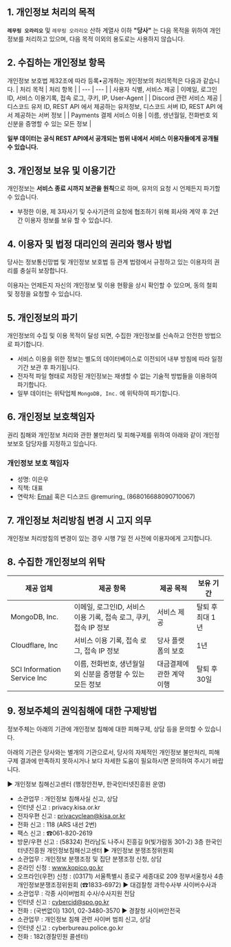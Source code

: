 ## 1. 개인정보 처리의 목적

**`레무링 오라리오`** 및 `레무링 오라리오` 산하 계열사 이하 **"당사"** 는 다음 목적을 위하여 개인정보를 처리하고 있으며, 다음 목적 이외의 용도로는 사용하지 않습니다.

## 2. 수집하는 개인정보 항목

개인정보 보호법 제32조에 따라 등록•공개하는 개인정보의 처리목적은 다음과 같습니다.
| 처리 목적 | 처리 항목 |
| --- | --- |
| 사용자 식별, 서비스 제공 | 이메일, 로그인 ID, 서비스 이용기록, 접속 로그, 쿠키, IP, User-Agent |
| Discord 관련 서비스 제공 | 디스코드 유저 ID, REST API 에서 제공하는 유저정보, 디스코드 서버 ID, REST API 에서 제공하는 서버 정보 |
| Payments 결제 서비스 이용 | 이름, 생년월일, 전화번호 외 신분을 증명할 수 있는 모든 정보 |

**일부 데이터는 공식 REST API에서 공개되는 범위 내에서 서비스 이용자들에게 공개될 수 있습니다.**

## 3. 개인정보 보유 및 이용기간

개인정보는 **서비스 종료 시까지 보관을 원칙**으로 하며, 유저의 요청 시 언제든지 파기할 수 있습니다.
- 부정한 이용, 제 3자사기 및 수사기관의 요청에 협조하기 위해 회사와 계약 후 2년간 이용자 정보를 보유 할 수 있습니다. 

## 4. 이용자 및 법정 대리인의 권리와 행사 방법

당사는 정보통신망법 및 개인정보 보호법 등 관계 법령에서 규정하고 있는 이용자의 권리를 충실히 보장합니다.

이용자는 언제든지 자신의 개인정보 및 이용 현황을 상시 확인할 수 있으며, 동의 철회 및 정정을 요청할 수 있습니다.

## 5. 개인정보의 파기

개인정보의 수집 및 이용 목적이 달성 되면, 수집한 개인정보를 신속하고 안전한 방법으로 파기합니다.

* 서비스 이용을 위한 정보는 별도의 데이터베이스로 이전되어 내부 방침에 따라 일정기간 보관 후 파기됩니다.
* 전자적 파일 형태로 저장된 개인정보는 재생할 수 없는 기술적 방법들을 이용하여 파기합니다.
* 일부 데이터는 위탁업체 `MongoDB, Inc.` 에 위탁하여 파기합니다.

## 6. 개인정보 보호책임자

권리 침해와 개인정보 처리와 관한 불만처리 및 피해구제를 위하여 아래와 같이 개인정보보호 담당자를 지정하고 있습니다.

### 개인정보 보호 책임자

- 성명: 이은우
- 직책: 대표
- 연락처: [Email](support@remuring.xyz) 혹은 디스코드 @remuring_ (868016688090710067)

## 7. 개인정보 처리방침 변경 시 고지 의무

개인정보 처리방침의 변경이 있는 경우 시행 7일 전 사전에 이용자에게 고지합니다.

## 8. 수집한 개인정보의 위탁

| 제공 업체 | 제공 항목 | 제공 목적 | 보유 기간 |
| --- | --- | --- | --- |
| MongoDB, Inc. | 이메일, 로그인ID, 서비스 이용 기록, 접속 로그, 쿠키, 접속 IP 정보 | 서비스 제공 | 탈퇴 후 최대 1년 |
| Cloudflare, Inc | 서비스 이용 기록, 접속 로그, 접속 IP 정보 | 당사 플랫폼의 보호 | 1년 |
| SCI Information Service Inc | 이름, 전화번호, 생년월일 외 신분을 증명할 수 있는 모든 정보 | 대금결제에 관한 계약 이행 | 탈퇴 후 30일 |

## 9. 정보주체의 권익침해에 대한 구제방법

정보주체는 아래의 기관에 개인정보 침해에 대한 피해구제, 상담 등을 문의할 수 있습니다.

아래의 기관은 당사와는 별개의 기관으로서, 당사의 자체적인 개인정보 불만처리, 피해 구제 결과에 만족하지 못하시거나 보다 자세한 도움이 필요하시면 문의하여 주시기 바랍니다.

▶ 개인정보 침해신고센터 (행정안전부, 한국인터넷진흥원 운영)

- 소관업무 : 개인정보 침해사실 신고, 상담
- 인터넷 신고 : privacy.kisa.or.kr
- 전자우편 신고 : privacyclean@kisa.or.kr
- 전화 신고 : 118 (ARS 내선 2번)
- 팩스 신고 : ☎061-820-2619
- 방문/우편 신고 : (58324) 전라남도 나주시 진흥길 9(빛가람동 301-2) 3층 한국인터넷진흥원 개인정보침해신고센터
  ▶ 개인정보 분쟁조정위원회
- 소관업무 : 개인정보 분쟁조정 및 집단 분쟁조정 신청, 상담
- 온라인 신청 : www.kopico.go.kr
- 오프라인(우편) 신청 : (03171) 서울특별시 종로구 세종대로 209 정부서울청사 4층 개인정보분쟁조정위원회 (☎1833-6972)
  ▶ 대검찰청 과학수사부 사이버수사과
- 소관업무 : 각종 사이버범죄 수사/수사지원 전담
- 인터넷 신고 : cybercid@spo.go.kr
- 전화 : (국번없이) 1301, 02-3480-3570
  ▶ 경찰청 사이버안전국
- 소관업무 : 개인정보 침해 관련 사이버 범죄 신고, 상담
- 인터넷 신고 : cyberbureau.police.go.kr
- 전화 : 182(경찰민원 콜센터)
